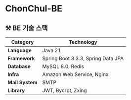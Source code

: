 # ChonChul-BE

## ⚒️ BE 기술 스택
| **Category**   | **Technology**                     |
|----------------|------------------------------------|
| **Language**   | Java 21                            |
| **Framework**  | Spring Boot 3.3.3, Spring Data JPA |
| **Database**   | MySQL 8.0, Redis         |
| **Infra**      | Amazon Web Service, Nginx|
| **Mail System**    | SMTP              |
| **Library**    | JWT, Bycrpt, Zxing            |
